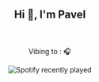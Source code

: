 <div align="center" width="50">
<h2 align="center">Hi 👋, I'm Pavel</h2>
<br><br> Vibing to : 🎧  </strong></p>

![Spotify recently played](https://spotify-recently-played-readme.vercel.app/api?user=znm4hitug9zd40cd1iarls4dk&count=1) <br>

</div>
